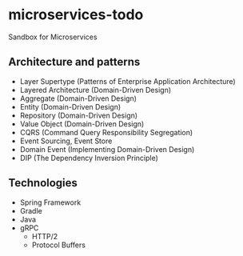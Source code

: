 # microservices-todo
Sandbox for Microservices

## Architecture and patterns
- Layer Supertype (Patterns of Enterprise Application Architecture)
- Layered Architecture (Domain-Driven Design)
- Aggregate (Domain-Driven Design)
- Entity (Domain-Driven Design)
- Repository (Domain-Driven Design)
- Value Object (Domain-Driven Design)
- CQRS (Command Query Responsibility Segregation)
- Event Sourcing, Event Store
- Domain Event (Implementing Domain-Driven Design)
- DIP (The Dependency Inversion Principle)

## Technologies
- Spring Framework
- Gradle
- Java
- gRPC
  - HTTP/2
  - Protocol Buffers